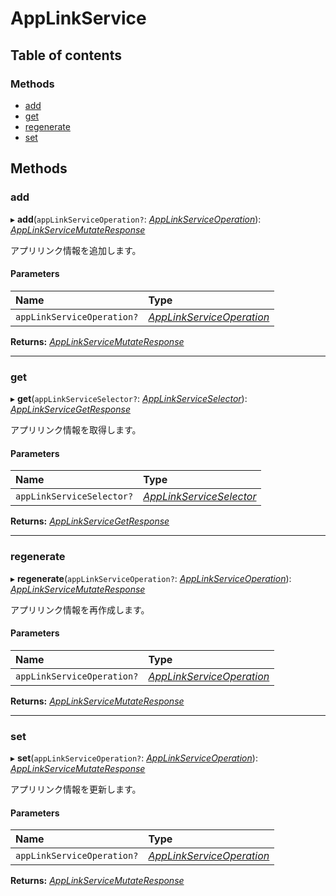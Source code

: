 # AppLinkService


## Table of contents

### Methods

- [add](applinkservice.md#add)
- [get](applinkservice.md#get)
- [regenerate](applinkservice.md#regenerate)
- [set](applinkservice.md#set)

## Methods

### add

▸ **add**(`appLinkServiceOperation?`: [*AppLinkServiceOperation*](../../data/search/applinkserviceoperation.md)): [*AppLinkServiceMutateResponse*](../../data/search/applinkservicemutateresponse.md)

<div lang=\"ja\">アプリリンク情報を追加します。</div> 

#### Parameters

| Name | Type |
| :------ | :------ |
| `appLinkServiceOperation?` | [*AppLinkServiceOperation*](../../data/search/applinkserviceoperation.md) |

**Returns:** [*AppLinkServiceMutateResponse*](../../data/search/applinkservicemutateresponse.md)

___

### get

▸ **get**(`appLinkServiceSelector?`: [*AppLinkServiceSelector*](../../data/search/applinkserviceselector.md)): [*AppLinkServiceGetResponse*](../../data/search/applinkservicegetresponse.md)

<div lang=\"ja\">アプリリンク情報を取得します。</div> 

#### Parameters

| Name | Type |
| :------ | :------ |
| `appLinkServiceSelector?` | [*AppLinkServiceSelector*](../../data/search/applinkserviceselector.md) |

**Returns:** [*AppLinkServiceGetResponse*](../../data/search/applinkservicegetresponse.md)

___

### regenerate

▸ **regenerate**(`appLinkServiceOperation?`: [*AppLinkServiceOperation*](../../data/search/applinkserviceoperation.md)): [*AppLinkServiceMutateResponse*](../../data/search/applinkservicemutateresponse.md)

<div lang=\"ja\">アプリリンク情報を再作成します。</div> 

#### Parameters

| Name | Type |
| :------ | :------ |
| `appLinkServiceOperation?` | [*AppLinkServiceOperation*](../../data/search/applinkserviceoperation.md) |

**Returns:** [*AppLinkServiceMutateResponse*](../../data/search/applinkservicemutateresponse.md)

___

### set

▸ **set**(`appLinkServiceOperation?`: [*AppLinkServiceOperation*](../../data/search/applinkserviceoperation.md)): [*AppLinkServiceMutateResponse*](../../data/search/applinkservicemutateresponse.md)

<div lang=\"ja\">アプリリンク情報を更新します。</div> 

#### Parameters

| Name | Type |
| :------ | :------ |
| `appLinkServiceOperation?` | [*AppLinkServiceOperation*](../../data/search/applinkserviceoperation.md) |

**Returns:** [*AppLinkServiceMutateResponse*](../../data/search/applinkservicemutateresponse.md)
